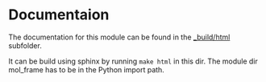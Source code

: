# Documentaion
The documentation for this module can be found in the [_build/html](_build/html/index.html) subfolder.

It can be build using sphinx by running `make html` in this dir.
The module dir mol_frame has to be in the Python import path.
